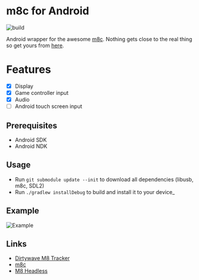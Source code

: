 # m8c for Android

![build](https://github.com/v3rm0n/m8c-android/actions/workflows/build.yml/badge.svg)

Android wrapper for the awesome [m8c](https://github.com/laamaa/m8c). Nothing gets close to the real thing so get yours from [here](https://dirtywave.com/products/m8-tracker).

# Features

- [x] Display
- [x] Game controller input
- [x] Audio
- [ ] Android touch screen input

## Prerequisites
- Android SDK
- Android NDK

## Usage

- Run `git submodule update --init` to download all dependencies (libusb, m8c, SDL2)
- Run `./gradlew installDebug` to build and install it to your device_

## Example

![Example](/img/m8_android.jpg)

## Links

- [Dirtywave M8 Tracker](https://dirtywave.com/products/m8-tracker)
- [m8c](https://github.com/laamaa/m8c)
- [M8 Headless](https://github.com/Dirtywave/M8HeadlessFirmware) 
